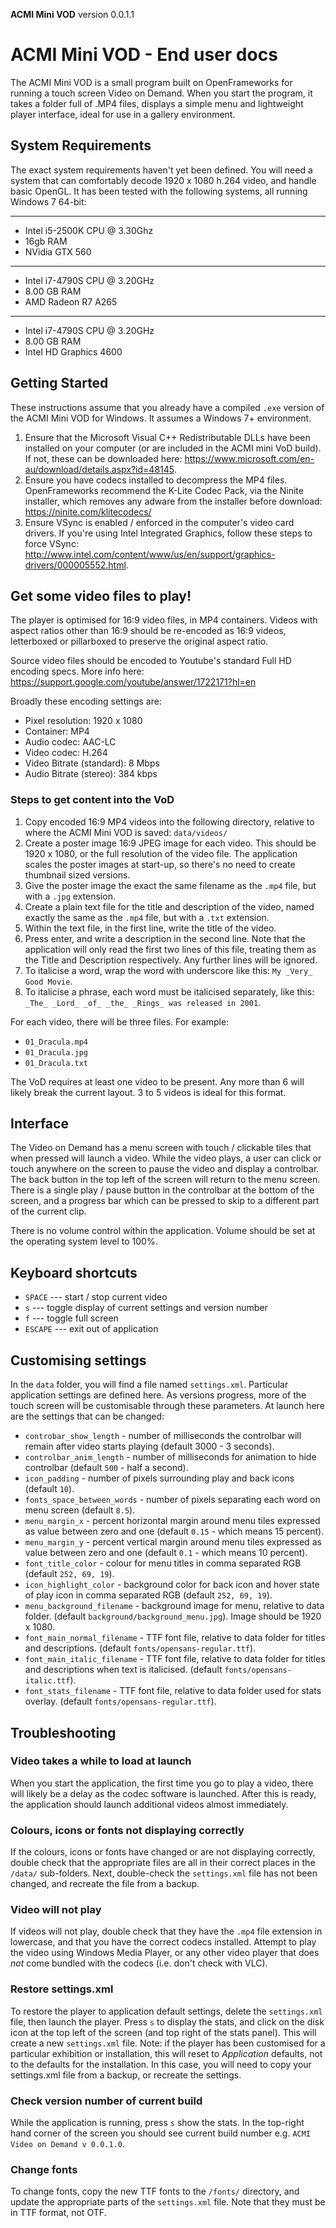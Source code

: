 **ACMI Mini VOD** version 0.0.1.1

# ACMI Mini VOD - End user docs

The ACMI Mini VOD is a small program built on OpenFrameworks for running a touch screen Video on Demand. When you start the program, it takes a folder full of .MP4 files, displays a simple menu and lightweight player interface, ideal for use in a gallery environment.

## System Requirements

The exact system requirements haven't yet been defined. You will need a system that can comfortably decode 1920 x 1080 h.264 video, and handle basic OpenGL. It has been tested with the following systems, all running Windows 7 64-bit:

***
- Intel i5-2500K CPU @ 3.30Ghz
- 16gb RAM
- NVidia GTX 560

***
- Intel i7-4790S CPU @ 3.20GHz
- 8.00 GB RAM
- AMD Radeon R7 A265

***
- Intel i7-4790S CPU @ 3.20GHz
- 8.00 GB RAM
- Intel HD Graphics 4600

## Getting Started

These instructions assume that you already have a compiled `.exe` version of the ACMI Mini VOD for Windows. It assumes a Windows 7+ environment.

1.	Ensure that the Microsoft Visual C++ Redistributable DLLs have been installed on your computer (or are included in the ACMI mini VoD build). If not, these can be downloaded here: https://www.microsoft.com/en-au/download/details.aspx?id=48145.
2.	Ensure you have codecs installed to decompress the MP4 files. OpenFrameworks recommend the K-Lite Codec Pack, via the Ninite installer, which removes any adware from the installer before download: https://ninite.com/klitecodecs/
3.	Ensure VSync is enabled / enforced in the computer's video card drivers. If you're using Intel Integrated Graphics, follow these steps to force VSync: http://www.intel.com/content/www/us/en/support/graphics-drivers/000005552.html.

## Get some video files to play!

The player is optimised for 16:9 video files, in MP4 containers. Videos with aspect ratios other than 16:9 should be re-encoded as 16:9 videos, letterboxed or pillarboxed to preserve the original aspect ratio.

Source video files should be encoded to Youtube's standard Full HD encoding specs. More info here: https://support.google.com/youtube/answer/1722171?hl=en

Broadly these encoding settings are:

-	Pixel resolution: 1920 x 1080
-	Container: MP4
-	Audio codec: AAC-LC
-	Video codec: H.264
-	Video Bitrate (standard): 8 Mbps
-	Audio Bitrate (stereo): 384 kbps

### Steps to get content into the VoD

1. Copy encoded 16:9 MP4 videos into the following directory, relative to where the ACMI Mini VOD is saved: `data/videos/`
2. Create a poster image 16:9 JPEG image for each video. This should be 1920 x 1080, or the full resolution of the video file. The application scales the poster images at start-up, so there's no need to create thumbnail sized versions.
3. Give the poster image the exact the same filename as the `.mp4` file, but with a `.jpg` extension.
4. Create a plain text file for the title and description of the video, named exactly the same as the `.mp4` file, but with a `.txt` extension.
5. Within the text file, in the first line, write the title of the video.
6. Press enter, and write a description in the second line. Note that the application will only read the first two lines of this file, treating them as the Title and Description respectively. Any further lines will be ignored.
7. To italicise a word, wrap the word with underscore like this: `My _Very_ Good Movie`.
8. To italicise a phrase, each word must be italicised separately, like this: `_The_ _Lord_ _of_ _the_ _Rings_ was released in 2001`.

For each video, there will be three files. For example:

- `01_Dracula.mp4`
- `01_Dracula.jpg`
- `01_Dracula.txt`

The VoD requires at least one video to be present. Any more than 6 will likely break the current layout. 3 to 5 videos is ideal for this format.

## Interface

The Video on Demand has a menu screen with touch / clickable tiles that when pressed will launch a video. While the video plays, a user can click or touch anywhere on the screen to pause the video and display a controlbar. The back button in the top left of the screen will return to the menu screen. There is a single play / pause button in the controlbar at the bottom of the screen, and a progress bar which can be pressed to skip to a different part of the current clip.

There is no volume control within the application. Volume should be set at the operating system level to 100%.

## Keyboard shortcuts

- `SPACE` --- start / stop current video
- `s` --- toggle display of current settings and version number
- `f` --- toggle full screen
- `ESCAPE` --- exit out of application

## Customising settings

In the `data` folder, you will find a file named `settings.xml`. Particular application settings are defined here. As versions progress, more of the touch screen will be customisable through these parameters. At launch here are the settings that can be changed:

-	`controbar_show_length` - number of milliseconds the controlbar will remain after video starts playing (default 3000 - 3 seconds).
-	`controlbar_anim_length` - number of milliseconds for animation to hide controlbar (default `500` - half a second).
-	`icon_padding` - number of pixels surrounding play and back icons (default `10`).
-	`fonts_space_between_words` - number of pixels separating each word on menu screen (default `8.5`).
-	`menu_margin_x` - percent horizontal margin around menu tiles expressed as value between zero and one (default `0.15` - which means 15 percent).
-	`menu_margin_y` - percent vertical margin around menu tiles expressed as value between zero and one (default `0.1` - which means 10 percent).
-	`font_title_color` - colour for menu titles in comma separated RGB (default `252, 69, 19`).
-	`icon_highlight_color` - background color for back icon and hover state of play icon in comma separated RGB (default `252, 69, 19`).
-	`menu_background_filename` - background image for menu, relative to data folder. (default `background/background_menu.jpg`). Image should be 1920 x 1080.
-	`font_main_normal_filename` - TTF font file, relative to data folder for titles and descriptions. (default `fonts/opensans-regular.ttf`).
-	`font_main_italic_filename` - TTF font file, relative to data folder for titles and descriptions when text is italicised. (default `fonts/opensans-italic.ttf`).
-	`font_stats_filename` - TTF font file, relative to data folder used for stats overlay. (default `fonts/opensans-regular.ttf`).

## Troubleshooting

### Video takes a while to load at launch
When you start the application, the first time you go to play a video, there will likely be a delay as the codec software is launched. After this is ready, the application should launch additional videos almost immediately.

### Colours, icons or fonts not displaying correctly
If the colours, icons or fonts have changed or are not displaying correctly, double check that the appropriate files are all in their correct places in the `/data/` sub-folders. Next, double-check the `settings.xml` file has not been changed, and recreate the file from a backup.

### Video will not play
If videos will not play, double check that they have the `.mp4` file extension in lowercase, and that you have the correct codecs installed. Attempt to play the video using Windows Media Player, or any other video player that does _not_ come bundled with the codecs (i.e. don't check with VLC).

### Restore settings.xml
To restore the player to application default settings, delete the `settings.xml` file, then launch the player. Press `s` to display the stats, and click on the disk icon at the top left of the screen (and top right of the stats panel). This will create a new `settings.xml` file. Note: if the player has been customised for a particular exhibition or installation, this will reset to _Application_ defaults, not to the defaults for the installation. In this case, you will need to copy your settings.xml file from a backup, or recreate the settings.

### Check version number of current build
While the application is running, press `s` show the stats. In the top-right hand corner of the screen you should see current build number e.g. `ACMI Video on Demand v 0.0.1.0`.

### Change fonts
To change fonts, copy the new TTF fonts to the `/fonts/` directory, and update the appropriate parts of the `settings.xml` file. Note that they must be in TTF format, not OTF.
